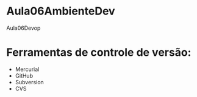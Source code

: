 # Aula06AmbienteDev
Aula06Devop

# Ferramentas de controle de versão:

* Mercurial
* GitHub
* Subversion
* CVS
